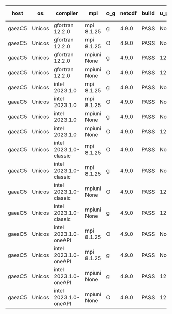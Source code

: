 

| host     | os       | compiler                              | mpi                      | o_g        | netcdf        | build       | u_pass          | u_fail          | s_pass            | s_fail            | e_pass             | e_fail             | nuopc_pass       | nuopc_fail       | artifacts link          |
|----------|----------|---------------------------------------|--------------------------|------------|---------------|-------------|-----------------|-----------------|-------------------|-------------------|--------------------|--------------------|------------------|------------------|-------------------------|
| gaeaC5 | Unicos | gfortran 12.2.0 | mpi 8.1.25  | g | 4.9.0  | PASS | None | None | None | None | None | None | None | None | <a href="https://github.com/esmf-org/esmf-test-artifacts/tree/057d38b6adbc873b029afb2f91f1f4f046c1790d/feature_statelog/gfortran/12.2.0/g/mpi/8.1.25" target="_blank">057d38b</a> | 
| gaeaC5 | Unicos | gfortran 12.2.0 | mpi 8.1.25  | O | 4.9.0  | PASS | None | None | None | None | None | None | None | None | <a href="https://github.com/esmf-org/esmf-test-artifacts/tree/14073aaba4f063e5696c6e46e779e9ccc931c81a/feature_statelog/gfortran/12.2.0/O/mpi/8.1.25" target="_blank">14073aa</a> | 
| gaeaC5 | Unicos | gfortran 12.2.0 | mpiuni None  | g | 4.9.0  | PASS | 12430 | 0 | 8 | 0 | 44 | 0 | None | None | <a href="https://github.com/esmf-org/esmf-test-artifacts/tree/47bfc1fae116026df79b837aad75a94bc8894f26/feature_statelog/gfortran/12.2.0/g/mpiuni/None" target="_blank">47bfc1f</a> | 
| gaeaC5 | Unicos | gfortran 12.2.0 | mpiuni None  | O | 4.9.0  | PASS | 12430 | 0 | 8 | 0 | 44 | 0 | None | None | <a href="https://github.com/esmf-org/esmf-test-artifacts/tree/8a3fd54ebe047a390094fb849a22972e80a3ffe0/feature_statelog/gfortran/12.2.0/O/mpiuni/None" target="_blank">8a3fd54</a> | 
| gaeaC5 | Unicos | intel 2023.1.0 | mpi 8.1.25  | g | 4.9.0  | PASS | None | None | None | None | None | None | None | None | <a href="https://github.com/esmf-org/esmf-test-artifacts/tree/b2c430da2ef3d19007f11987cb58ebaf3cd6c2be/feature_statelog/intel/2023.1.0/g/mpi/8.1.25" target="_blank">b2c430d</a> | 
| gaeaC5 | Unicos | intel 2023.1.0 | mpi 8.1.25  | O | 4.9.0  | PASS | None | None | None | None | None | None | None | None | <a href="https://github.com/esmf-org/esmf-test-artifacts/tree/3c4b572d91e80e8a70236b08fe1c55634f66715e/feature_statelog/intel/2023.1.0/O/mpi/8.1.25" target="_blank">3c4b572</a> | 
| gaeaC5 | Unicos | intel 2023.1.0 | mpiuni None  | g | 4.9.0  | PASS | None | None | None | None | None | None | None | None | <a href="https://github.com/esmf-org/esmf-test-artifacts/tree/315fb16449aaf97d8afdafaa48cf0e6a0eee3cb2/feature_statelog/intel/2023.1.0/g/mpiuni/None" target="_blank">315fb16</a> | 
| gaeaC5 | Unicos | intel 2023.1.0 | mpiuni None  | O | 4.9.0  | PASS | 12430 | 0 | 8 | 0 | 44 | 0 | None | None | <a href="https://github.com/esmf-org/esmf-test-artifacts/tree/67d889dd1ec54c9fdd4fbe82b5970a433180cd12/feature_statelog/intel/2023.1.0/O/mpiuni/None" target="_blank">67d889d</a> | 
| gaeaC5 | Unicos | intel 2023.1.0-classic | mpi 8.1.25  | O | 4.9.0  | PASS | None | None | None | None | None | None | None | None | <a href="https://github.com/esmf-org/esmf-test-artifacts/tree/00870f322ee399dd48130926271730f0fed57416/feature_statelog/intel/2023.1.0-classic/O/mpi/8.1.25" target="_blank">00870f3</a> | 
| gaeaC5 | Unicos | intel 2023.1.0-classic | mpi 8.1.25  | g | 4.9.0  | PASS | None | None | None | None | None | None | None | None | <a href="https://github.com/esmf-org/esmf-test-artifacts/tree/85f798b39a39dfa21775ebb465b9236cbe789e15/feature_statelog/intel/2023.1.0-classic/g/mpi/8.1.25" target="_blank">85f798b</a> | 
| gaeaC5 | Unicos | intel 2023.1.0-classic | mpiuni None  | O | 4.9.0  | PASS | 12430 | 0 | 8 | 0 | 44 | 0 | None | None | <a href="https://github.com/esmf-org/esmf-test-artifacts/tree/de6b98983eaa9248d7bcc519b79679fda974aa8c/feature_statelog/intel/2023.1.0-classic/O/mpiuni/None" target="_blank">de6b989</a> | 
| gaeaC5 | Unicos | intel 2023.1.0-classic | mpiuni None  | g | 4.9.0  | PASS | 12430 | 0 | 8 | 0 | 44 | 0 | None | None | <a href="https://github.com/esmf-org/esmf-test-artifacts/tree/08d1728fbd8cbda5a8789f5a30275f6ca5315914/feature_statelog/intel/2023.1.0-classic/g/mpiuni/None" target="_blank">08d1728</a> | 
| gaeaC5 | Unicos | intel 2023.1.0-oneAPI | mpi 8.1.25  | O | 4.9.0  | PASS | None | None | None | None | None | None | None | None | <a href="https://github.com/esmf-org/esmf-test-artifacts/tree/0c1a1d79fc7a900315cc34b708b8a7be4fe95371/feature_statelog/intel/2023.1.0-oneAPI/O/mpi/8.1.25" target="_blank">0c1a1d7</a> | 
| gaeaC5 | Unicos | intel 2023.1.0-oneAPI | mpi 8.1.25  | g | 4.9.0  | PASS | None | None | None | None | None | None | None | None | <a href="https://github.com/esmf-org/esmf-test-artifacts/tree/53b5b328e32ac561d760aa2c1e9c8cef92d11a08/feature_statelog/intel/2023.1.0-oneAPI/g/mpi/8.1.25" target="_blank">53b5b32</a> | 
| gaeaC5 | Unicos | intel 2023.1.0-oneAPI | mpiuni None  | g | 4.9.0  | PASS | 12430 | 0 | 8 | 0 | 44 | 0 | None | None | <a href="https://github.com/esmf-org/esmf-test-artifacts/tree/cdc397e0060b388745a7c030d7d94868986b12df/feature_statelog/intel/2023.1.0-oneAPI/g/mpiuni/None" target="_blank">cdc397e</a> | 
| gaeaC5 | Unicos | intel 2023.1.0-oneAPI | mpiuni None  | O | 4.9.0  | PASS | 12430 | 0 | 8 | 0 | 44 | 0 | None | None | <a href="https://github.com/esmf-org/esmf-test-artifacts/tree/52edfffdd74d14a8a73ed9c37e0b5ce2823af307/feature_statelog/intel/2023.1.0-oneAPI/O/mpiuni/None" target="_blank">52edfff</a> | 
